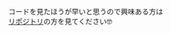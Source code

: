 <!-- background: profile -->

コードを見たほうが早いと思うので興味ある方は  
[リポジトリ](https://github.com/abouthiroppy/nicohako)の方を見てください🤓
